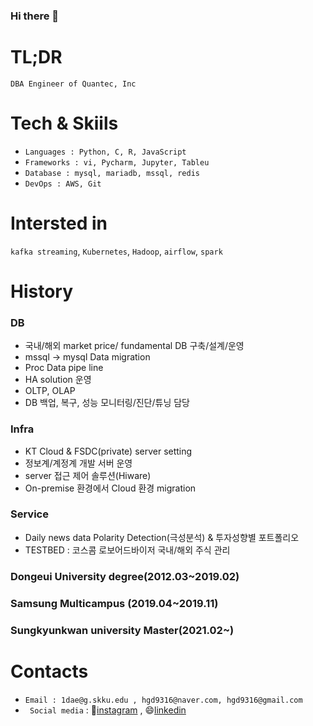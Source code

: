 ### Hi there 👋

# TL;DR
```
DBA Engineer of Quantec, Inc
```
# Tech & Skiils
+ ``` Languages : Python, C, R, JavaScript ```
+ ``` Frameworks : vi, Pycharm, Jupyter, Tableu ```
+ ``` Database : mysql, mariadb, mssql, redis ```
+ ``` DevOps : AWS, Git ```

# Intersted in
``` kafka streaming ```, ``` Kubernetes ```, ``` Hadoop ```, ``` airflow ```, ``` spark ```

# History
### DB 
 - 국내/해외 market price/ fundamental DB 구축/설계/운영
 - mssql -> mysql Data migration
 - Proc Data pipe line 
 - HA solution 운영
 - OLTP, OLAP 
 - DB 백업, 복구, 성능 모니터링/진단/튜닝 담당
### Infra
 - KT Cloud & FSDC(private) server setting
 - 정보계/계정계 개발 서버 운영
 - server 접근 제어 솔루션(Hiware)
 - On-premise 환경에서 Cloud 환경 migration 
### Service
 - Daily news data Polarity Detection(극성분석) & 투자성향별 포트폴리오 
 - TESTBED : 코스콤 로보어드바이저 국내/해외 주식 관리
 
### Dongeui University degree(2012.03~2019.02)
### Samsung Multicampus (2019.04~2019.11)
### Sungkyunkwan university Master(2021.02~)

# Contacts
+ ``` Email : 1dae@g.skku.edu , hgd9316@naver.com, hgd9316@gmail.com ```
+ ``` Social media``` : 💬[instagram](https://www.instagram.com/1__dae/) , 😄[linkedin](https://www.linkedin.com/in/daegeon-han-30432819b/)

<!--
**ingini/ingini** is a ✨ _special_ ✨ repository because its `README.md` (this file) appears on your GitHub profile.

Here are some ideas to get you started:

- 🔭 I’m currently working on ...
- 🌱 I’m currently learning ...
- 👯 I’m looking to collaborate on ...
- 🤔 I’m looking for help with ...
- 💬 Ask me about ...
- 📫 How to reach me: ...
- 😄 Pronouns: ...
- ⚡ Fun fact: ...
-->
